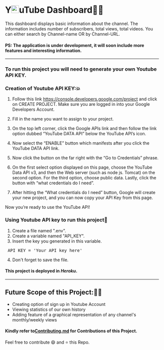 # Y<img src="https://www.flaticon.com/svg/static/icons/svg/1383/1383260.svg" width="25px" height="25px"/>uTube Dashboard:man_technologist:

This dashboard displays basic information about the channel. The information includes number of subscribers, total views, total videos. You can either search by Channel-name OR by Channel-URL.

#### PS: The application is under development, it will soon include more features and interesting information.
---
### To run this project you will need to generate your own Youtube API KEY.

### Creation of Youtube API KEY::boom:

1. Follow this link https://console.developers.google.com/project and click on CREATE PROJECT. Make sure you are logged in into your Google Developers Account.

2. Fill in the name you want to assign to your project.

3. On the top left corner, click the Google APIs link and then follow the link option dubbed “YouTube DATA API” below the YouTube API’s icon.

4. Now select the “ENABLE” button which manifests after you click the YouTube DATA API link.

5. Now click the button on the far right with the “Go to Credentials” phrase.

6. On the first select option displayed on this page, choose the YouTube Data API v3, and then the Web server (such as node js. Tomcat) on the second option. For the third option, choose public data. Lastly, click the button with “what credentials do I need”.

7. After hitting the “What credentials do I need” button, Google will create your new project, and you can now copy your API Key from this page.

Now you’re ready to use the YouTube API!

### Using Youtube API key to run this project:cowboy_hat_face:

1. Create a file named ".env".
2. Create a variable named "API_KEY".
3. Insert the key you generated in this variable.

<pre> API_KEY = 'Your API key here' </pre>

4. Don't forget to save the file.

#### This project is deployed in *Heroku*.

---

## Future Scope of this Project::thinking::rainbow:
* Creating option of sign up in Youtube Account
* Viewing statistics of our own history
* Adding feature of a graphical representation of any channel's monthly/weekly views

#### Kindly refer to<a href="https://github.com/bhavesh1129/Youtube-Dashboard/blob/master/Contributing.md">Contributing.md</a> for Contributions of this Project.

Feel free to contribute :smile: and :star: this Repo.
